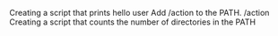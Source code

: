 Creating a script that prints hello user
Add /action to the PATH. /action
Creating a script that counts the number of directories in the PATH
